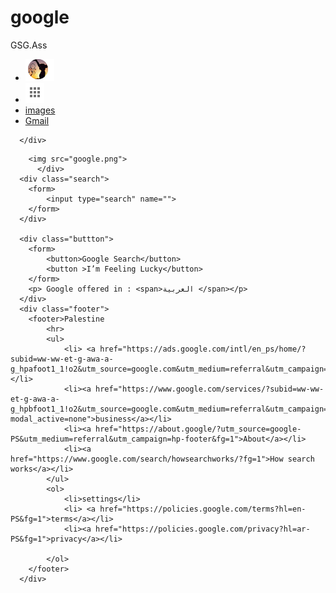 # google
GSG.Ass
<!DOCTYPE html>
<html>
<head>
	<meta charset="utf-8">
	<title>Google</title>
	<link rel="stylesheet" type="text/css" href="style/style.css">
	<link rel="icon" type="image/png" href="goog.png">
  
</head>
<body>
  <div class =navbar>
   		<ul>
  			<li><a><img src="Acc.png" title="Google account : yasmeen attallah (yattallah7@gmail.com)"></a></li>
  			<li><img src="goo.png" title="Google app"></li>
  			<li><a href="https://www.google.ps/imghp?hl=en&tab=wi&authuser=0&ogbl" target="_blank"> images</a></li>
  			<li><a href="https://www.gmail.com" target="_blank">Gmail</a></li>
  		</ul>
  		
  	  </div>

<div class="body">
           
  	  	<img src="google.png">
  	  	  </div>
  	  <div class="search">
  	  	<form>
  	  		<input type="search" name="">
  	  	</form>
  	  </div>

  	  <div class="buttton">
  	  	<form>
  	  		<button>Google Search</button>
  	  		<button >I’m Feeling Lucky</button>
  	  	</form>
  	  	<p> Google offered in : <span>العربية </span></p>
  	  </div>
  	  <div class="footer">
  	  	<footer>Palestine 
  	  		<hr>
  	  		<ul>
  	  			<li> <a href="https://ads.google.com/intl/en_ps/home/?subid=ww-ww-et-g-awa-a-g_hpafoot1_1!o2&utm_source=google.com&utm_medium=referral&utm_campaign=google_hpafooter&fg=1">Adversting</a></li>
  	  			<li><a href="https://www.google.com/services/?subid=ww-ww-et-g-awa-a-g_hpbfoot1_1!o2&utm_source=google.com&utm_medium=referral&utm_campaign=google_hpbfooter&fg=1#?modal_active=none">business</a></li>
  	  			<li><a href="https://about.google/?utm_source=google-PS&utm_medium=referral&utm_campaign=hp-footer&fg=1">About</a></li>
  	  			<li><a href="https://www.google.com/search/howsearchworks/?fg=1">How search works</a></li>
  	  		</ul>
  	  		<ol>
  	  			<li>settings</li>
   	  			<li> <a href="https://policies.google.com/terms?hl=en-PS&fg=1">terms</a></li>
  	  			<li><a href="https://policies.google.com/privacy?hl=ar-PS&fg=1">privacy</a></li>
  	  			
  	  		</ol>
  	  	</footer>
  	  </div>
</body>
</html>
